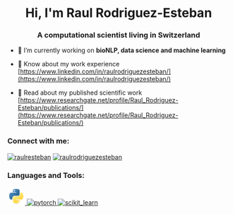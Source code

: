 <h1 align="center">Hi, I'm Raul Rodriguez-Esteban</h1>
<h3 align="center">A computational scientist living in Switzerland</h3>

- 🔭 I’m currently working on **bioNLP, data science and machine learning**

- 📄 Know about my work experience [https://www.linkedin.com/in/raulrodriguezesteban/](https://www.linkedin.com/in/raulrodriguezesteban/)

- 🌱 Read about my published scientific work [https://www.researchgate.net/profile/Raul_Rodriguez-Esteban/publications/](https://www.researchgate.net/profile/Raul_Rodriguez-Esteban/publications/)

<h3 align="left">Connect with me:</h3>
<p align="left">
<a href="https://twitter.com/raulresteban" target="blank"><img align="center" src="https://raw.githubusercontent.com/rahuldkjain/github-profile-readme-generator/master/src/images/icons/Social/twitter.svg" alt="raulresteban" height="30" width="40" /></a>
<a href="https://linkedin.com/in/raulrodriguezesteban" target="blank"><img align="center" src="https://raw.githubusercontent.com/rahuldkjain/github-profile-readme-generator/master/src/images/icons/Social/linked-in-alt.svg" alt="raulrodriguezesteban" height="30" width="40" /></a>
</p>

<h3 align="left">Languages and Tools:</h3>
<p align="left"> <a href="https://www.python.org" target="_blank"> <img src="https://raw.githubusercontent.com/devicons/devicon/master/icons/python/python-original.svg" alt="python" width="40" height="40"/> </a> <a href="https://pytorch.org/" target="_blank"> <img src="https://www.vectorlogo.zone/logos/pytorch/pytorch-icon.svg" alt="pytorch" width="40" height="40"/> </a> <a href="https://scikit-learn.org/" target="_blank"> <img src="https://upload.wikimedia.org/wikipedia/commons/0/05/Scikit_learn_logo_small.svg" alt="scikit_learn" width="40" height="40"/> </a> </p>

<!--
**raroes/raroes** is a ✨ _special_ ✨ repository because its `README.md` (this file) appears on your GitHub profile.
### Hi there 👋

Here are some ideas to get you started:

- 🔭 I’m currently working on ...
- 🌱 I’m currently learning ...
- 👯 I’m looking to collaborate on ...
- 🤔 I’m looking for help with ...
- 💬 Ask me about ...
- 📫 How to reach me: ...
- 😄 Pronouns: ...
- ⚡ Fun fact: ...
-->
